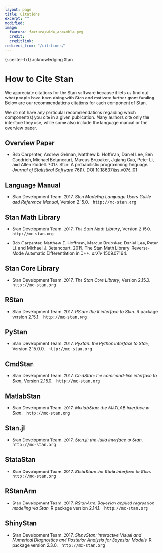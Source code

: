 ```yaml
---
layout: page
title: Citations
excerpt: ""
modified:
image:
  feature: feature/wide_ensemble.png
  credit:
  creditlink:
redirect_from: "/citations/"
---
```


{:.center-txt}
acknowledging Stan

# How to Cite Stan

We appreciate citations for the Stan software because it lets us find
out what people have been doing with Stan and motivate further grant
funding.  Below are our recommendations citations for each component
of Stan.

We do not have any particular recommendations regarding which component(s)
you cite in a given publication.  Many authors cite only the interface
they use, while some also include the language manual or the overview paper.

## Overview Paper

* Bob Carpenter, Andrew Gelman, Matthew D. Hoffman, Daniel Lee, Ben
  Goodrich, Michael Betancourt, Marcus Brubaker, Jiqiang Guo,
  Peter Li, and Allen Riddell.  2017.  Stan: A probabilistic
  programming language.  *Journal of Statistical Software* 76(1).
  DOI <a href="http://dx.doi.org/10.18637/jss.v076.i01">10.18637/jss.v076.i01</a>

## Language Manual

* <p>Stan Development Team. 2017. <i>Stan Modeling Language Users Guide and
  Reference Manual</i>, Version 2.15.0.
  &nbsp; <tt style="font-size: 95%">http://mc-stan.org</tt>
  </p>

## Stan Math Library

* <p>Stan Development Team. 2017.  <i>The Stan Math Library</i>,  Version
  2.15.0. &nbsp; <tt style="font-size:0.9em">http://mc-stan.org</tt></p>

* Bob Carpenter, Matthew D. Hoffman, Marcus Brubaker, Daniel Lee,
  Peter Li, and Michael J. Betancourt.  2015.  The Stan Math Library:
  Reverse-Mode Automatic Differentiation in C++. *arXiv* 1509.07164.

## Stan Core Library

* <p>Stan Development Team. 2017. <i>The Stan Core Library</i>, Version 2.15.0.
  &nbsp; <tt style="font-size: 95%">http://mc-stan.org</tt>
  </p>

## RStan

* <p>Stan Development Team. 2017. <i>RStan: the R interface to Stan</i>.
  R package version 2.15.1.
  &nbsp; <tt style="font-size: 95%">http://mc-stan.org</tt>
  </p>

## PyStan

* <p>Stan Development Team. 2017. <i>PyStan: the Python interface to Stan</i>,
  Version 2.15.0.0.
  &nbsp; <tt style="font-size: 95%">http://mc-stan.org</tt>
  </p>


## CmdStan

* <p>Stan Development Team. 2017. <i>CmdStan: the command-line
  interface to Stan</i>, Version 2.15.0.
  &nbsp; <tt style="font-size: 95%">http://mc-stan.org</tt>
  </p>

## MatlabStan

* <p>Stan Development Team. 2017. <i>MatlabStan: the MATLAB interface to
  Stan</i>.
  &nbsp; <tt style="font-size: 95%">http://mc-stan.org</tt>
  </p>

## Stan.jl

* <p>Stan Development Team. 2017. <i>Stan.jl: the Julia interface to Stan</i>.
  &nbsp; <tt style="font-size: 95%">http://mc-stan.org</tt>
  </p>

## StataStan

* <p>Stan Development Team. 2017. <i>StataStan: the Stata interface to Stan</i>.
  &nbsp; <tt style="font-size: 95%">http://mc-stan.org</tt>
  </p>

## RStanArm

* <p>Stan Development Team. 2017. <i>RStanArm: Bayesian applied
  regression modeling via Stan</i>. R package version 2.14.1.
  &nbsp; <tt style="font-size:
  95%">http://mc-stan.org</tt> </p>

## ShinyStan

* <p>Stan Development Team. 2017. <i>ShinyStan: Interactive Visual and
  Numerical Diagnostics and Posterior Analysis for Bayesian
  Models</i>. R package version 2.3.0.  &nbsp; <tt style="font-size:
  95%">http://mc-stan.org</tt> </p>
